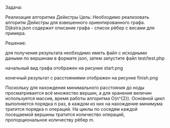 Задача:

Реализация алгоритма Дейкстры
Цель: Необходимо реализовать алгоритм Дейкстры для взвешенного ориентированного графа. Dijkstra.json содержит описание графа - список рёбер с весами для примера.

Решение:

для получения результата необходимо иметь файл с исходными даными по вершинам в формате json, затем запустите файл test/test.php

начальный вид графа отображен на рисунке start.png

конечный результат с расстояниями отображен на рисунке finish.png

Поскольку для нахождения минимального расстояния до ноды просматривается всё множество вершин, а для хранения величин используется массив, время работы алгоритма O(n^{2}). Основной цикл выполняется порядка n раз, в каждом из них на нахождение минимума тратится порядка n операций. На циклы по соседям каждой посещаемой вершины тратится количество операций, пропорциональное количеству рёбер m.
